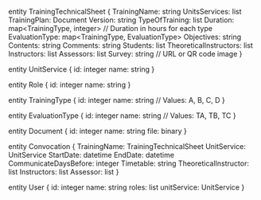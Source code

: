 entity TrainingTechnicalSheet {
    TrainingName: string
    UnitsServices: list<UnitService>
    TrainingPlan: Document
    Version: string
    TypeOfTraining: list<TrainingType>
    Duration: map<TrainingType, integer> // Duration in hours for each type
    EvaluationType: map<TrainingType, EvaluationType>
    Objectives: string
    Contents: string
    Comments: string
    Students: list<Role>
    TheoreticalInstructors: list<Role>
    Instructors: list<Role>
    Assessors: list<Role>
    Survey: string // URL or QR code image
}

entity UnitService {
    id: integer
    name: string
}

entity Role {
    id: integer
    name: string
}

entity TrainingType {
    id: integer
    name: string
    // Values: A, B, C, D
}

entity EvaluationType {
    id: integer
    name: string
    // Values: TA, TB, TC
}

entity Document {
    id: integer
    name: string
    file: binary
}

entity Convocation {
    TrainingName: TrainingTechnicalSheet
    UnitService: UnitService
    StartDate: datetime
    EndDate: datetime
    CommunicateDaysBefore: integer
    Timetable: string
    TheoreticalInstructor: list<User>
    Instructors: list<User>
    Assessor: list<User>
}

entity User {
    id: integer
    name: string
    roles: list<Role>
    unitService: UnitService
}


